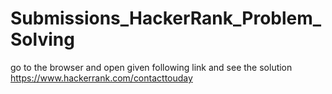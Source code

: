 # Submissions_HackerRank_Problem_Solving

go to the browser and open given following link
and see the solution
https://www.hackerrank.com/contacttouday
